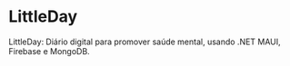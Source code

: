 # LittleDay
LittleDay: Diário digital para promover saúde mental, usando .NET MAUI, Firebase e MongoDB.
